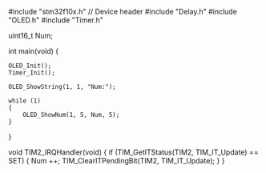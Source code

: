 #include "stm32f10x.h"                  // Device header
#include "Delay.h"
#include "OLED.h"
#include "Timer.h"
 
uint16_t Num;

int main(void)
{
	
	OLED_Init();
	Timer_Init();
	
	OLED_ShowString(1, 1, "Num:");
	
	while (1)
	{
		OLED_ShowNum(1, 5, Num, 5);
	}
}

void TIM2_IRQHandler(void)
{
	if (TIM_GetITStatus(TIM2, TIM_IT_Update) == SET)
	{
		Num ++;
		TIM_ClearITPendingBit(TIM2, TIM_IT_Update);
	}
}
